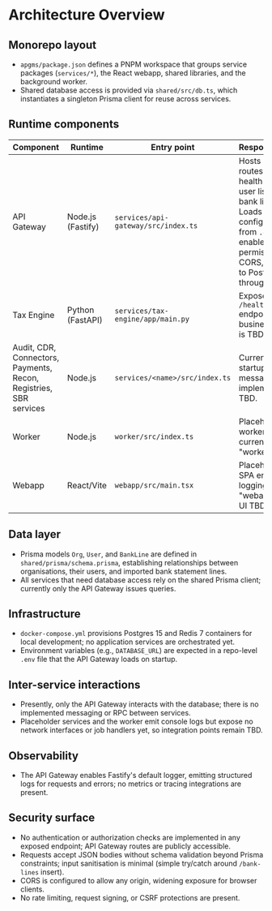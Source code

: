 # Architecture Overview

## Monorepo layout
- `apgms/package.json` defines a PNPM workspace that groups service packages (`services/*`), the React webapp, shared libraries, and the background worker.
- Shared database access is provided via `shared/src/db.ts`, which instantiates a singleton Prisma client for reuse across services.

## Runtime components
| Component | Runtime | Entry point | Responsibilities |
| --- | --- | --- | --- |
| API Gateway | Node.js (Fastify) | `services/api-gateway/src/index.ts` | Hosts HTTP routes for health checks, user listing, and bank line CRUD. Loads configuration from `.env`, enables permissive CORS, and talks to Postgres through Prisma. |
| Tax Engine | Python (FastAPI) | `services/tax-engine/app/main.py` | Exposes a `/health` endpoint; business logic is TBD. |
| Audit, CDR, Connectors, Payments, Recon, Registries, SBR services | Node.js | `services/<name>/src/index.ts` | Currently log a startup message only; implementation TBD. |
| Worker | Node.js | `worker/src/index.ts` | Placeholder worker process; currently logs "worker" only. |
| Webapp | React/Vite | `webapp/src/main.tsx` | Placeholder SPA entry point logging "webapp" only; UI TBD. |

## Data layer
- Prisma models `Org`, `User`, and `BankLine` are defined in `shared/prisma/schema.prisma`, establishing relationships between organisations, their users, and imported bank statement lines.
- All services that need database access rely on the shared Prisma client; currently only the API Gateway issues queries.

## Infrastructure
- `docker-compose.yml` provisions Postgres 15 and Redis 7 containers for local development; no application services are orchestrated yet.
- Environment variables (e.g., `DATABASE_URL`) are expected in a repo-level `.env` file that the API Gateway loads on startup.

## Inter-service interactions
- Presently, only the API Gateway interacts with the database; there is no implemented messaging or RPC between services.
- Placeholder services and the worker emit console logs but expose no network interfaces or job handlers yet, so integration points remain TBD.

## Observability
- The API Gateway enables Fastify's default logger, emitting structured logs for requests and errors; no metrics or tracing integrations are present.

## Security surface
- No authentication or authorization checks are implemented in any exposed endpoint; API Gateway routes are publicly accessible.
- Requests accept JSON bodies without schema validation beyond Prisma constraints; input sanitisation is minimal (simple try/catch around `/bank-lines` insert).
- CORS is configured to allow any origin, widening exposure for browser clients.
- No rate limiting, request signing, or CSRF protections are present.
